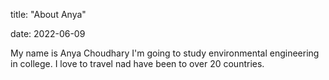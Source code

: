 title: "About Anya"

date: 2022-06-09


My name is Anya Choudhary
I'm going to study environmental engineering in college. 
I love to travel nad have been to over 20 countries.
